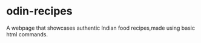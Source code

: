 # odin-recipes
A webpage that showcases authentic Indian food recipes,made using basic html commands.